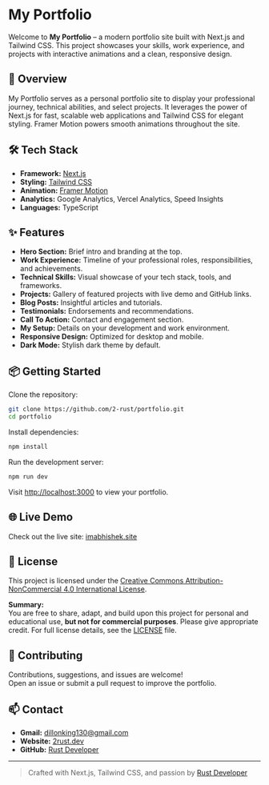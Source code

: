# My Portfolio

Welcome to **My Portfolio** – a modern portfolio site built with Next.js and Tailwind CSS. This project showcases your skills, work experience, and projects with interactive animations and a clean, responsive design.

## 🚀 Overview

My Portfolio serves as a personal portfolio site to display your professional journey, technical abilities, and select projects. It leverages the power of Next.js for fast, scalable web applications and Tailwind CSS for elegant styling. Framer Motion powers smooth animations throughout the site.

## 🛠️ Tech Stack

- **Framework:** [Next.js](https://nextjs.org/)
- **Styling:** [Tailwind CSS](https://tailwindcss.com/)
- **Animation:** [Framer Motion](https://www.framer.com/motion/)
- **Analytics:** Google Analytics, Vercel Analytics, Speed Insights
- **Languages:** TypeScript

## ✨ Features

- **Hero Section:** Brief intro and branding at the top.
- **Work Experience:** Timeline of your professional roles, responsibilities, and achievements.
- **Technical Skills:** Visual showcase of your tech stack, tools, and frameworks.
- **Projects:** Gallery of featured projects with live demo and GitHub links.
- **Blog Posts:** Insightful articles and tutorials.
- **Testimonials:** Endorsements and recommendations.
- **Call To Action:** Contact and engagement section.
- **My Setup:** Details on your development and work environment.
- **Responsive Design:** Optimized for desktop and mobile.
- **Dark Mode:** Stylish dark theme by default.

## 📦 Getting Started

Clone the repository:

```bash
git clone https://github.com/2-rust/portfolio.git
cd portfolio
```

Install dependencies:

```bash
npm install
```

Run the development server:

```bash
npm run dev
```

Visit [http://localhost:3000](http://localhost:3000) to view your portfolio.

## 🌐 Live Demo

Check out the live site: [imabhishek.site](https://www.2rust.dev)

## 📄 License

This project is licensed under the [Creative Commons Attribution-NonCommercial 4.0 International License](https://creativecommons.org/licenses/by-nc/4.0/).

**Summary:**  
You are free to share, adapt, and build upon this project for personal and educational use, **but not for commercial purposes**. Please give appropriate credit. For full license details, see the [LICENSE](LICENSE) file.

## 🤝 Contributing

Contributions, suggestions, and issues are welcome!  
Open an issue or submit a pull request to improve the portfolio.

## 📫 Contact

- **Gmail:** dillonking130@gmail.com
- **Website:** [2rust.dev](https://www.2rust.dev)
- **GitHub:** [Rust Developer](https://github.com/2-rust)

---

> Crafted with Next.js, Tailwind CSS, and passion by [Rust Developer](https://github.com/2-rust)